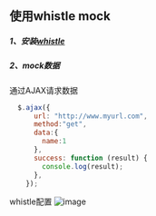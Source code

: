 ## 使用whistle mock

##### 1、安装[whistle](http://wproxy.org/whistle/install.html)

##### 2、mock数据
通过AJAX请求数据
```JavaScript
  $.ajax({
      url: "http://www.myurl.com",
      method:"get",
      data:{
        name:1
      },
      success: function (result) {
        console.log(result);
      },
    });
```
whistle配置
![image](https://github.com/smallmonsters/Blog/tree/master/asset/2020/20200601.png)